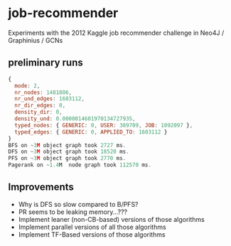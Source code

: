 # job-recommender
Experiments with the 2012 Kaggle job recommender challenge in Neo4J / Graphinius / GCNs


## preliminary runs

```javascript
{
  mode: 2,
  nr_nodes: 1481806,
  nr_und_edges: 1603112,
  nr_dir_edges: 0,
  density_dir: 0,
  density_und: 0.0000014601970134727935,
  typed_nodes: { GENERIC: 0, USER: 389709, JOB: 1092097 },
  typed_edges: { GENERIC: 0, APPLIED_TO: 1603112 }
}
BFS on ~3M object graph took 2727 ms.
DFS on ~3M object graph took 18520 ms.
PFS on ~3M object graph took 2770 ms.
Pagerank on ~1.4M  node graph took 112570 ms.
```

## Improvements

* Why is DFS so slow compared to B/PFS?
* PR seems to be leaking memory...???
* Implement leaner (non-CB-based) versions of those algorithms
* Implement parallel versions of all those algorithms
* Implement TF-Based versions of those algorithms
